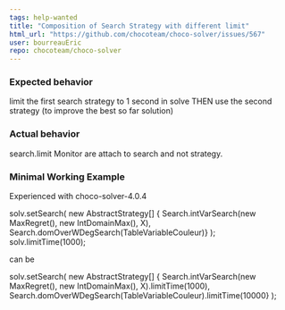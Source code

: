 ```yaml
---
tags: help-wanted
title: "Composition of Search Strategy with different limit"
html_url: "https://github.com/chocoteam/choco-solver/issues/567"
user: bourreauEric
repo: chocoteam/choco-solver
---
```


### Expected behavior
limit the first search strategy to 1 second  in solve THEN use the second strategy (to  improve the best so far solution)

### Actual behavior
search.limit Monitor are attach to search and not strategy.

### Minimal Working Example

Experienced with choco-solver-4.0.4

solv.setSearch(
  new AbstractStrategy[] { 
    Search.intVarSearch(new MaxRegret(), new IntDomainMax(), X),	
    Search.domOverWDegSearch(TableVariableCouleur)}
);
 solv.limitTime(1000);

can be 

solv.setSearch(
  new AbstractStrategy[] { 
    Search.intVarSearch(new MaxRegret(), new IntDomainMax(), X).limitTime(1000),	
    Search.domOverWDegSearch(TableVariableCouleur).limitTime(10000}
);

